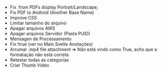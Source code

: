 - Fix <img> from PDFs display Portrait/Landscape; 
- Fix PDF to Android (Another Base Name)
- Improve CSS
- Limitar tamanho do arquivo
- Apagar arquivos AWS 
- Apagar arquivos Servidor (Pasta PUID) 
- Mensagen de Processamento
- Fix !true (ver no Main.Svelte Anotações)
- Arrumar .mp4 file attachment => Não está vindo como True, acho que a formatação não está correta 
- Retestar todas as categorias
- Criar Thumb Vídeo 